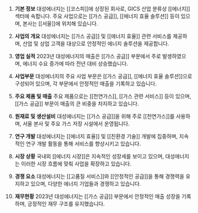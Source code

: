 1. **기본 정보**
대성에너지는 [[코스피]]에 상장된 회사로, GICS 산업 분류상 [[에너지]] 섹터에 속합니다. 주요 사업으로는 [[가스 공급]], [[에너지 효율 솔루션]] 등이 있으며, 본사는 [[서울]]에 위치해 있습니다.

2. **사업의 개요**
대성에너지는 [[가스 공급]] 및 [[에너지 효율]] 관련 서비스를 제공하며, 산업 및 상업 고객을 대상으로 안정적인 에너지 솔루션을 제공합니다.

3. **영업 실적**
2023년 대성에너지의 매출은 [[가스 공급]] 부문에서 주로 발생하였으며, 에너지 수요 증가에 따라 전년 대비 상승했습니다.

4. **사업부문**
대성에너지의 주요 사업 부문은 [[가스 공급]], [[에너지 효율 솔루션]]으로 구성되어 있으며, 각 부문에서 안정적인 매출을 기록하고 있습니다.

5. **주요 제품 및 매출**
주요 제품으로는 [[천연가스]], [[가스 관련 서비스]] 등이 있으며, [[가스 공급]] 부문이 매출의 큰 비중을 차지하고 있습니다.

6. **원재료 및 생산설비**
대성에너지는 [[가스 공급]]을 위해 주로 [[천연가스]]를 사용하며, 서울 본사 및 주요 가스 저장 시설에서 운영됩니다.

7. **연구 개발**
대성에너지는 [[에너지 효율]] 및 [[친환경 기술]] 개발에 집중하며, 지속적인 연구 개발 활동을 통해 서비스를 향상시키고 있습니다.

8. **시장 상황**
국내외 [[에너지 시장]]은 지속적인 성장세를 보이고 있으며, 대성에너지는 이러한 시장 흐름에 맞춰 사업을 확장하고 있습니다.

9. **경쟁 요소**
대성에너지는 [[고품질 서비스]]와 [[안정적인 공급]]을 통해 경쟁력을 유지하고 있으며, 다양한 에너지 기업들과 경쟁하고 있습니다.

10. **재무현황**
2023년 대성에너지는 [[가스 공급]] 부문에서 안정적인 매출 성장을 기록하며, 긍정적인 재무 구조를 유지했습니다.
